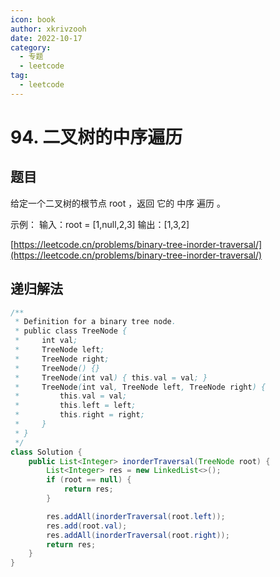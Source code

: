 ```yaml
---
icon: book
author: xkrivzooh
date: 2022-10-17
category:
  - 专题
  - leetcode
tag:
  - leetcode
---
```


# 94. 二叉树的中序遍历

## 题目

给定一个二叉树的根节点 root ，返回 它的 中序 遍历 。

示例：
输入：root = [1,null,2,3]
输出：[1,3,2]

[https://leetcode.cn/problems/binary-tree-inorder-traversal/](https://leetcode.cn/problems/binary-tree-inorder-traversal/)

## 递归解法

```java
/**
 * Definition for a binary tree node.
 * public class TreeNode {
 *     int val;
 *     TreeNode left;
 *     TreeNode right;
 *     TreeNode() {}
 *     TreeNode(int val) { this.val = val; }
 *     TreeNode(int val, TreeNode left, TreeNode right) {
 *         this.val = val;
 *         this.left = left;
 *         this.right = right;
 *     }
 * }
 */
class Solution {
    public List<Integer> inorderTraversal(TreeNode root) {
        List<Integer> res = new LinkedList<>();
        if (root == null) {
            return res;
        }

        res.addAll(inorderTraversal(root.left));
        res.add(root.val);
        res.addAll(inorderTraversal(root.right));
        return res;
    }
}
```
